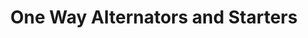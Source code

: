 ---
title: "One Way Alternators and Starters"
url: /elizabethton/one-way-alternators-and-starters/
shop: car repair
---